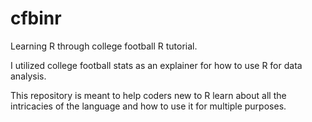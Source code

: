 # cfbinr
Learning R through college football R tutorial. 

I utilized college football stats as an explainer for how to use R for data analysis.

This repository is meant to help coders new to R learn about all the intricacies of the language and how to use it for multiple purposes. 
